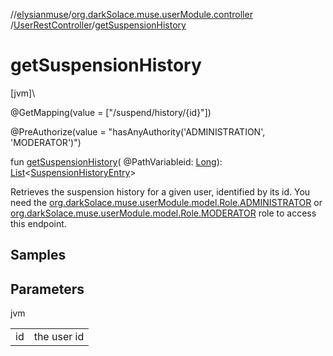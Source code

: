 //[elysianmuse](../../../index.md)/[org.darkSolace.muse.userModule.controller](../index.md)
/[UserRestController](index.md)/[getSuspensionHistory](get-suspension-history.md)

# getSuspensionHistory

[jvm]\

@GetMapping(value = ["/suspend/history/{id}"])

@PreAuthorize(value = "hasAnyAuthority('ADMINISTRATION', 'MODERATOR')")

fun [getSuspensionHistory](get-suspension-history.md)(
@PathVariableid: [Long](https://kotlinlang.org/api/latest/jvm/stdlib/kotlin/-long/index.html)): [List](https://kotlinlang.org/api/latest/jvm/stdlib/kotlin.collections/-list/index.html)&lt;[SuspensionHistoryEntry](
../../org.darkSolace.muse.userModule.model/-suspension-history-entry/index.md)&gt;

Retrieves the suspension history for a given user, identified by its id. You need
the [org.darkSolace.muse.userModule.model.Role.ADMINISTRATOR](../../org.darkSolace.muse.userModule.model/-role/-a-d-m-i-n-i-s-t-r-a-t-o-r/index.md)
or [org.darkSolace.muse.userModule.model.Role.MODERATOR](../../org.darkSolace.muse.userModule.model/-role/-m-o-d-e-r-a-t-o-r/index.md)
role to access this endpoint.

## Samples

## Parameters

jvm

| | |
|---|---|
| id | the user id |
